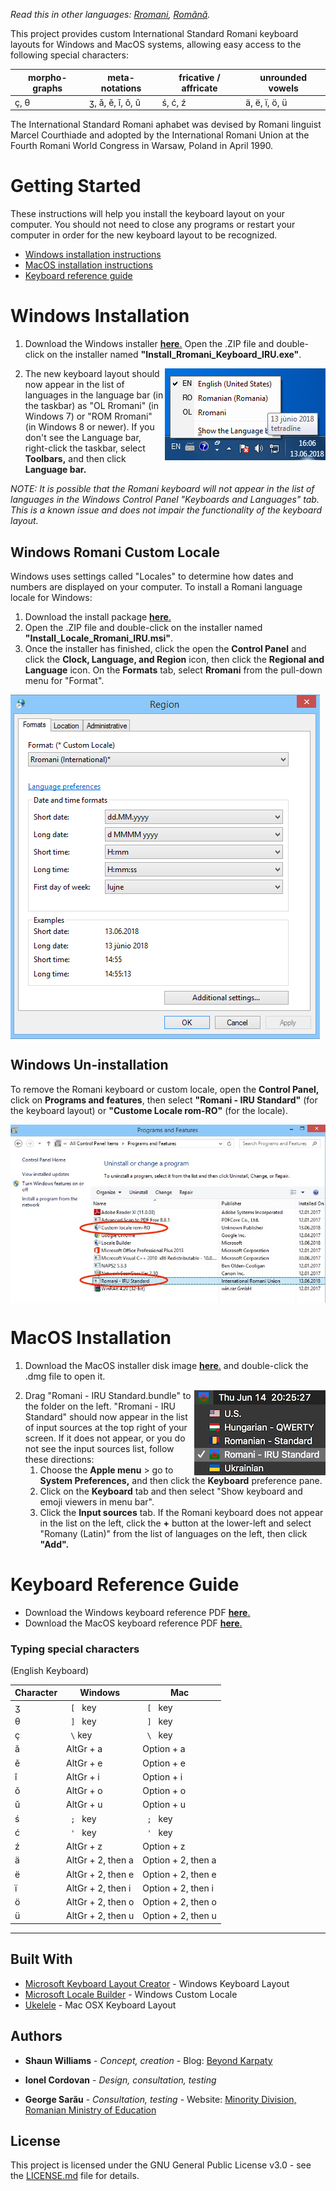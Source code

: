 <!---
<p>
  <img src="images/logo.png" width="100" height="100" align="right" />
</p>
--->
*Read this in other languages: [Rromani](README.rom.md), [Română](README.ro.md).*

This project provides custom International Standard Romani keyboard layouts for Windows and MacOS systems, allowing easy access to the following special characters: 

| morpho-graphs | meta-notations | fricative / affricate  | unrounded vowels |
|----|----|----|----|
| ç, θ | ʒ, ǎ, ě, ǐ, ǒ, ǔ | ś, ć, ź | ä, ë, ï, ö, ü |

The International Standard Romani aphabet was devised by Romani linguist Marcel Courthiade and adopted by the International Romani Union at the Fourth Romani World Congress in Warsaw, Poland in April 1990.

# Getting Started

These instructions will help you install the keyboard layout on your computer. You should not need to close any programs or restart your computer in order for the new keyboard layout to be recognized.

- [Windows installation instructions](#windows-installation)
- [MacOS installation instructions](#macos-installation)
- [Keyboard reference guide](#keyboard-reference-guide)

# Windows Installation

1. Download the Windows installer [**here**.](Romani_IRU_Windows.zip) Open the .ZIP file and double-click on the installer named **"Install_Rromani_Keyboard_IRU.exe"**.

<p>
  <img src="images/language_bar.png" align="right" />
</p>

2. The new keyboard layout should now appear in the list of languages in the language bar (in the taskbar) as "OL Rromani" (in Windows 7) or "ROM Rromani" (in Windows 8 or newer). If you don't see the Language bar, right-click the taskbar, select **Toolbars,** and then click **Language bar.**


*NOTE: It is possible that the Romani keyboard will not appear in the list of languages in the Windows Control Panel 
"Keyboards and Languages" tab. This is a known issue and does not impair the functionality of the keyboard layout.*


## Windows Romani Custom Locale
Windows uses settings called "Locales" to determine how dates and numbers are displayed on your computer. To install a Romani language locale for Windows:
1. Download the install package [**here**.](Romani_IRU_Windows.zip) 
2. Open the .ZIP file and double-click on the installer named **"Install_Locale_Rromani_IRU.msi"**. 
3. Once the installer has finished, click the open the **Control Panel** and click the **Clock, Language, and Region** icon, then
click the **Regional and Language** icon. On the **Formats** tab, select **Rromani** from the pull-down menu for "Format".

<p>
  <img src="images/locale.png" align="center" />
</p>

## Windows Un-installation

To remove the Romani keyboard or custom locale, open the **Control Panel,** click on **Programs and features**, then select **"Romani - IRU Standard"** (for the keyboard layout) or **"Custome Locale rom-RO"** (for the locale).

<p>
  <img src="images/uninstall.jpg" align="center" />
</p>





# MacOS Installation
1. Download the MacOS installer disk image [**here**.](Romani_IRU_Mac.dmg) and double-click the .dmg file to open it.

<p>
  <img src="images/macos_input.png" align="right" />
</p>

2. Drag "Romani - IRU Standard.bundle" to the folder on the left. "Rromani - IRU Standard" should now appear in the list of input sources at the top right of your screen. If it does not appear, or you do not see the input sources list, follow these directions:
   1. Choose the **Apple menu** > go to **System Preferences,** and then click the **Keyboard** preference pane.
   2. Click on the **Keyboard** tab and then select "Show keyboard and emoji viewers in menu bar".
   3. Click the **Input sources** tab. If the Romani keyboard does not appear in the list on the left, click the **+** button at the lower-left and select "Romany (Latin)" from the list of languages on the left, then click **"Add".**



# Keyboard Reference Guide

- Download the Windows keyboard reference PDF [**here**.](romani-keyboard-win.pdf) 
- Download the MacOS keyboard reference PDF [**here**.](romani-keyboard-mac.pdf) 

### Typing special characters
(English Keyboard)

| Character | Windows | Mac  |
|----|----|----|
| ʒ | ``  [  `` key | ``  [  `` key |
| θ | ``  ]  `` key | ``  ]  `` key |
| ç | ``  \ `` key | ``  \  `` key |
| ǎ | AltGr + a | Option + a |
| ě | AltGr + e | Option + e |
| ǐ | AltGr + i | Option + i |
| ǒ | AltGr + o | Option + o |
| ǔ | AltGr + u | Option + u |
| ś | ``  ;  `` key | ``  ;  `` key |
| ć | ``  '  `` key | ``  '  `` key | 
| ź | AltGr + z | Option + z |
| ä | AltGr + 2, then a | Option + 2, then a |
| ë | AltGr + 2, then e | Option + 2, then e |
| ï | AltGr + 2, then i | Option + 2, then i |
| ö | AltGr + 2, then o | Option + 2, then o |
| ü | AltGr + 2, then u | Option + 2, then u |



**************
## Built With

* [Microsoft Keyboard Layout Creator](https://www.microsoft.com/en-us/download/details.aspx?id=22339) - Windows Keyboard Layout
* [Microsoft Locale Builder](https://www.microsoft.com/en-us/download/details.aspx?id=41158) - Windows Custom Locale
* [Ukelele](http://scripts.sil.org/cms/scripts/page.php?site_id=nrsi&id=ukelele) - Mac OSX Keyboard Layout

## Authors

* **Shaun Williams** - *Concept, creation* - Blog: [Beyond Karpaty](https://www.mutiny.net)

* **Ionel Cordovan** - *Design, consultation, testing*

* **George Sarău** - *Consultation, testing* - Website: [Minority Division, Romanian Ministry of Education](https://www.edu.ro/echipa%20minoritati)

## License

This project is licensed under the GNU General Public License v3.0 - see the [LICENSE.md](LICENSE.md) file for details.
